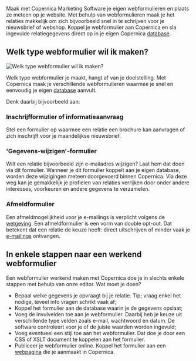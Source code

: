 Maak met Copernica Marketing Software je eigen webformulieren en plaats
ze meteen op je website. Met behulp van webformulieren maak je het
relaties makkelijk om zich bijvoorbeeld snel in te schrijven voor je
nieuwsbrief of webshop. Koppel je webformulier aan Copernica en sla
ingevulde relatiegegevens direct op in je eigen Copernica
[database](./maak-je-eigen-database.md "Je eigen database maken en beheren").

Welk type webformulier wil ik maken?
------------------------------------

![Welk type webformulier wil ik
maken?](../images/nl-verschillende-soorten-webformulieren-thumb.png "Welk type webformulier wil ik maken?")

Welk type webformulier je maakt, hangt af van je doelstelling. Met
Copernica maak je verschillende webformulieren waarmee je snel en
eenvoudig je eigen
[database](./maak-je-eigen-database.md "Je eigen database maken en beheren")
aanvult.

Denk daarbij bijvoorbeeld aan:

### Inschrijfformulier of informatieaanvraag

Stel een formulier op waarmee een relatie een brochure kan aanvragen of
zich inschrijft voor je maandelijkse nieuwsbrief.

### 'Gegevens-wijzigen'-formulier

Wilt een relatie bijvoorbeeld zijn e-mailadres wijzigen? Laat hem dat
doen via dit formulier. Wanneer je dit formulier koppelt aan je eigen
database, worden deze wijzigingen meteen doorgevoerd binnen Copernica.
Via deze weg kan je gemakkelijk je profielen van relaties verrijken door
onder andere interesses, voorkeuren en andere gegevens te verzamelen.

### Afmeldformulier

Een afmeldmogelijkheid voor je e-mailings is verplicht volgens de
[wetgeving](./wetgeving.md "E-mail wetgeving").
Een afmeldformulier is een vorm van double opt-out. Dat betekent dat een
relatie de keuze heeft: direct uitschrijven of minder vaak je
[e-mailings](./email-marketing-functionaliteiten.md "E-mailings")
ontvangen.

In enkele stappen naar een werkend webformulier
-----------------------------------------------

Een webformulier werkend maken met Copernica doe je in slechts enkele
stappen met behulp van onze editor. Wat moet je doen?

-   Bepaal welke gegevens je opvraagt bij je relatie. Tip; vraag enkel
    het nodige, teveel info vragen schrikt vaak af;
-   Koppel het formulier aan de database waarin je de gegevens opslaat;
-   Voeg de invulvelden toe aan je webformulier. Daarbij heb je keuze
    uit verschillende type velden zoals e-mail, wachtwoord en datum. De
    software controleert voor je of de juiste waarden worden ingevuld;
-   Voeg eventueel een stijl toe aan het webformulier. Dat doe je door
    een CSS of XSLT document te koppelen aan het formulier.
-   Publiceer je webformulier online. Koppel het formulier aan een
    [webpagina](./maak-en-publiceer-je-eigen-webpaginas.md "Je eigen webpagina's maken en beheren")
    die je aanmaakt in Copernica.

